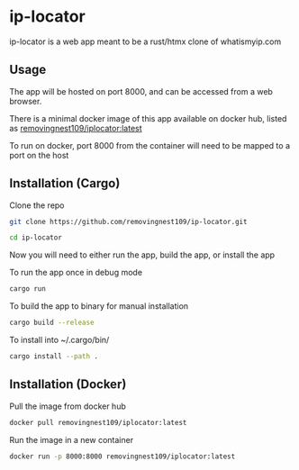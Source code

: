 # ip-locator
ip-locator is a web app meant to be a rust/htmx clone of whatismyip.com

## Usage
The app will be hosted on port 8000, and can be accessed from a web browser. 

There is a minimal docker image of this app available on docker hub, listed as [removingnest109/iplocator:latest](https://hub.docker.com/repository/docker/removingnest109/iplocator)

To run on docker, port 8000 from the container will need to be mapped to a port on the host

## Installation (Cargo)
Clone the repo
```bash
git clone https://github.com/removingnest109/ip-locator.git

cd ip-locator
```
Now you will need to either run the app, build the app, or install the app 

To run the app once in debug mode
```bash
cargo run
```

To build the app to binary for manual installation
```bash
cargo build --release
```

To install into ~/.cargo/bin/
```bash
cargo install --path .
```

## Installation (Docker)
Pull the image from docker hub
```bash
docker pull removingnest109/iplocator:latest
```
Run the image in a new container
```bash
docker run -p 8000:8000 removingnest109/iplocator:latest
```

